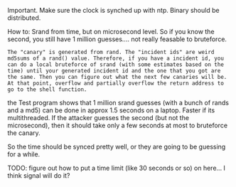 
Important. Make sure the clock is synched up with ntp.
Binary should be distributed.


How to:
	Srand from time, but on microsecond level. So if you know the second, you still have 1 million guesses.... not really feasable to bruteforce.

	The "canary" is generated from rand. The "incident ids" are weird md5sums of a rand() value. Therefore, if you have a incident id, you can do a local bruteforce of srand (with some estimates based on the time) until your generated incident id and the one that you got are the same. Then you can figure out what the next few canaries will be. At that point, overflow and partially overflow the return address to go to the shell function.

the Test program shows that 1 million srand guesses (with a bunch of rands and a md5) can be done in approx 1.5 seconds on a laptop. Faster if its multithreaded. If the attacker guesses the second (but not the microsecond), then it should take only a few seconds at most to bruteforce the canary. 

So the time should be synced pretty well, or they are going to be guessing for a while.



TODO:
	figure out how to put a time limit (like 30 seconds or so) on here... I think signal will do it?
